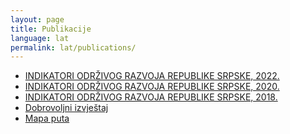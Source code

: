 ```yaml
---
layout: page
title: Publikacije
language: lat
permalink: lat/publications/
---
```


<div>
    <ul class="publications">
        <li><a href="https://www.rzs.rs.ba/front/article/5731/?left_mi=291&add=291" target="_blank">INDIKATORI ODRŽIVOG RAZVOJA REPUBLIKE SRPSKE, 2022.</a> </li>
        <li><a href="https://www.rzs.rs.ba/front/article/4633/?left_mi=291&add=291" target="_blank">INDIKATORI ODRŽIVOG RAZVOJA REPUBLIKE SRPSKE, 2020.</a></li>
        <li><a href="https://www.rzs.rs.ba/front/article/3281/?left_mi=None&add=None" target="_blank">INDIKATORI ODRŽIVOG RAZVOJA REPUBLIKE SRPSKE, 2018.</a> </li>
        <li><a href="https://bhas.gov.ba/data/Publikacije/Metodologije/SDG_00_2019_MD_0_BS.pdf" target="_blank">Dobrovoljni izvještaj</a> </li>
        <li><a href="https://bhas.gov.ba/data/Publikacije/Metodologije/SDG_00_2020_MD_0_BS.pdf" target="_blank">Mapa puta</a> </li>
    </ul>
</div>